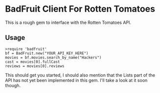 BadFruit Client For Rotten Tomatoes
===================================

This is a rough gem to interface with the Rotten Tomatoes API.

Usage
-----

	>require 'badfruit'
	bf = BadFruit.new("YOUR_API_KEY_HERE")
	movies = bf.movies.search_by_name("Hackers")
	cast = movies[0].fullCast
	reviews = movies[0].reviews

This should get you started, I should also mention that the Lists part of the API has not yet been implemented in this gem. I'll take a look at it soon though.